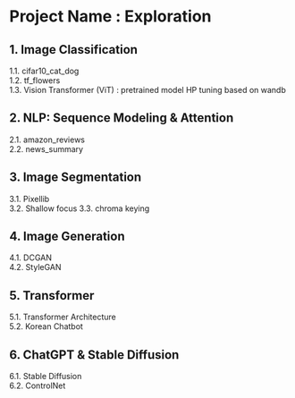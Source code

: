 # Project Name : Exploration
  
## 1. Image Classification  
   1.1. cifar10_cat_dog  
   1.2. tf_flowers  
   1.3. Vision Transformer (ViT) : pretrained model HP tuning based on wandb  
    
## 2. NLP: Sequence Modeling & Attention  
   2.1. amazon_reviews  
   2.2. news_summary  

## 3. Image Segmentation 
   3.1. Pixellib  
   3.2. Shallow focus
   3.3. chroma keying  

## 4. Image Generation  
   4.1. DCGAN  
   4.2. StyleGAN  

## 5. Transformer
   5.1. Transformer Architecture  
   5.2. Korean Chatbot  

## 6. ChatGPT & Stable Diffusion
   6.1. Stable Diffusion  
   6.2. ControlNet
